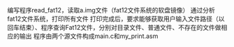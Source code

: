 编写程序read_fat12，读取a.img文件（fat12文件系统的软盘镜像）
通过分析fat12文件系统，打印所有文件
打印完成后，要求能够获取用户输入文件路径（以回车结束）、程序查询Fat12文件，分别对目录文件、普通文件、不存在的文件做相应的输出
程序由两个源文件构成main.c和my_print.asm